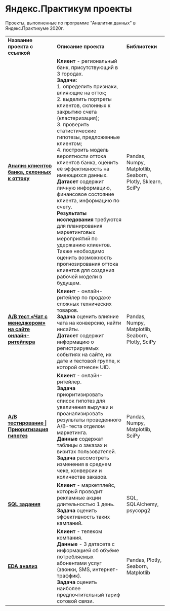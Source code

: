 # Яндекс.Практикум проекты
Проекты, выполненные по программе "Аналитик данных" в Яндекс.Практикуме 2020г.

<table>

<tr>
    <td><b>Название проекта с ссылкой</b></td>
    <td><b>Описание проекта</b></td>
    <td><b>Библиотеки</b></td>
</tr>

<tr>
    <td><a href="https://github.com/sergartemov/Yandex-praktikum-projects/blob/main/01_Bank.ipynb" target="_blank"><b>Анализ клиентов банка, склонных к оттоку</b></a></td>
    <td><b>Клиент</b> - региональный банк, присутствующий в 3 городах.<br>
    <b>Задачи:</b>
        <br>1. определить признаки, влияющие на отток;
        <br>2. выделить портреты клиентов, склонных к закрытию счета (кластеризация);
        <br>3. проверить статистические гипотезы, предложенные клиентом;
        <br>4. построить модель вероятности оттока клиентов банка, оценить её эффективность на имеющихся данных.
        <br><b>Датасет</b> содержит личную информацию, финансовое состояние клиента, информацию по счету.
        <br><b>Результаты исследования</b> требуются для планирования маркетинговых мероприятий по удержанию клиентов. Также необходимо оценить возможность прогнозирования оттока клиентов для создания рабочей модели в будущем.</td>
    <td> Pandas, Numpy, Matplotlib, Seaborn, Plotly, Sklearn, SciPy</td>
</tr>

<tr>
    <td><a href="https://github.com/sergartemov/Yandex-praktikum-projects/blob/main/02_AB_chat.ipynb" target="_blank"><b>A/B тест «Чат с менеджером» на сайте онлайн-ритейлера</b></a></td>
    <td><b>Клиент</b> - онлайн-ритейлер по продаже сложных технических товаров.
    <br><b>Задача</b> оценить влияние чата на конверсию, найти инсайты.  
    <br><b>Датасет</b> содержит информацию о регистрируемых событиях на сайте, их дате и тестовой группе, к которой отнесен UID.
    <td> Pandas, Numpy, Matplotlib, Seaborn, Plotly, SciPy</td>
</tr>

<tr>
    <td><a href="https://github.com/sergartemov/Yandex-praktikum-projects/blob/main/03_AB_conversion.ipynb" target="_blank"><b>A/B тестирование | Приоритизация гипотез</b></a></td>
    <td><b>Клиент</b> - онлайн-ритейлер. 
    <br><b>Задача</b> приоритизировать список гипотез для увеличения выручки и проанализировать результаты проведенного A/B-теста отделом маркетинга.
    <br><b>Данные</b> содержат таблицы о заказах и визитах пользователей.
    <br>
    <b>Задача</b> рассмотреть изменения в среднем чеке, конверсии и количестве заказов.
    </td>
    <td>Pandas, Numpy, Matplotlib, SciPy</td>
</tr>
    
<tr>
    <td><a href="https://github.com/sergartemov/Yandex-praktikum-projects/blob/main/05_SQL.ipynb" target="_blank"><b>SQL задания</b></a></td>
    <td><b>Клиент</b> - маркетплейс, который проводит рекламные акции длительностью 1 день. <b>Задача</b> оценить эффективность таких кампаний.
    </td>
    <td>SQL, SQLAlchemy, psycopg2</td>
</tr>

<tr>
    <td><a href="https://github.com/sergartemov/Yandex-praktikum-projects/blob/main/04_Tariff.ipynb" target="_blank"><b>EDA анализ</b></a></td>
    <td><b>Клиент</b> - телеком компания.
    <br><b>Данные</b> - 3 датасета с информацией об объёме потребляемых абонентами услуг (звонки, SMS, интернет-траффик).
    <br><b>Задача</b> оценить наиболее предпочтительный тариф сотовой связи.
    </td>
    <td>Pandas, Plotly, Seaborn, Matplotlib</td>
</tr>

</table>
<br>
<br>
